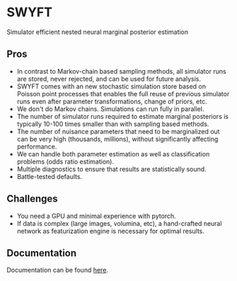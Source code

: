 # SWYFT

Simulator efficient nested neural marginal posterior estimation

## Pros

- In contrast to Markov-chain based sampling methods, all simulator runs are
  stored, never rejected, and can be used for future analysis.
- SWYFT comes with an new stochastic simulation store based on Poisson point
  processes that enables the full reuse of previous simulator runs even after
  parameter transformations, change of priors, etc.
- We don't do Markov chains.  Simulations can run fully in parallel.
- The number of simulator runs required to estimate marginal posteriors is
  typically 10-100 times smaller than with sampling based methods.
- The number of nuisance parameters that need to be marginalized out can be
  very high (thousands, millions), without significantly affecting performance.
- We can handle both parameter estimation as well as classification problems
  (odds ratio estimation).
- Multiple diagnostics to ensure that results are statistically sound.
- Battle-tested defaults.

## Challenges

- You need a GPU and minimal experience with pytorch.
- If data is complex (large images, volumina, etc), a hand-crafted neural
  network as featurization engine is necessary for optimal results.

## Documentation

Documentation can be found [here](https://swyft.readthedocs.io/en/latest/).
